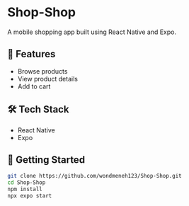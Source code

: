 # Shop-Shop

A mobile shopping app built using React Native and Expo.

## 📱 Features

- Browse products
- View product details
- Add to cart

## 🛠️ Tech Stack

- React Native
- Expo

## 🚀 Getting Started

```bash
git clone https://github.com/wondmeneh123/Shop-Shop.git
cd Shop-Shop
npm install
npx expo start
